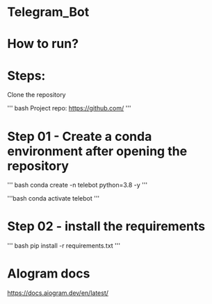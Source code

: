 # Telegram_Bot


# How to run?
# Steps:

Clone the repository

''' bash
Project repo: https://github.com/
'''

# Step 01 - Create a conda environment after opening the repository

''' bash
conda create -n telebot python=3.8 -y
'''

'''bash
conda activate telebot
'''

# Step 02 - install the requirements
''' bash
pip install -r requirements.txt
'''

# AIogram docs
https://docs.aiogram.dev/en/latest/